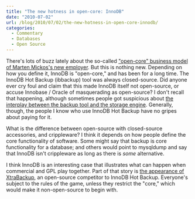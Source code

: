 ```yaml
---
title: "The new hotness in open-core: InnoDB"
date: "2010-07-02"
url: /blog/2010/07/02/the-new-hotness-in-open-core-innodb/
categories:
  - Commentary
  - Databases
  - Open Source
---
```

There's lots of buzz lately about the so-called ["open-core" business model of Marten Mickos's new employer](http://www.computerworlduk.com/community/blogs/index.cfm?entryid=3048&blogid=41). But this is nothing new. Depending on how you define it, InnoDB is "open-core," and has been for a long time. The InnoDB Hot Backup (ibbackup) tool was always closed-source. Did anyone ever cry foul and claim that this made InnoDB itself not open-source, or accuse Innobase / Oracle of masquerading as open-source? I don't recall that happening, although sometimes people got suspicious about [the interplay between the backup tool and the storage engine](http://mituzas.lt/2010/05/08/on-hot-backups/). Generally, though, the people I know who use InnoDB Hot Backup have no gripes about paying for it.

What is the difference between open-source with closed-source accessories, and crippleware? I think it depends on how people define the core functionality of software. Some might say that backup is core functionality for a database; and others would point to mysqldump and say that InnoDB isn't crippleware as long as there is *some* alternative.

I think InnoDB is an interesting case that illustrates what can happen when commercial and GPL play together. Part of that story is [the appearance of XtraBackup](http://www.mysqlperformanceblog.com/2009/02/24/xtrabackup-open-source-alternative-for-innodb-hot-backup-call-for-ideas/), an open-source competitor to InnoDB Hot Backup. Everyone's subject to the rules of the game, unless they restrict the "core," which would make it non-open-source to begin with.


